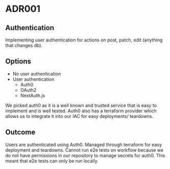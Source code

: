 # ADR001

## Authentication

Implementing user authentication for actions on post, patch, edit (anything that changes db).

## Options

- No user authentication
- User authentication
  - Auth0
  - OAuth2
  - NextAuth.js

We picked auth0 as it is a well known and trusted service that is easy to implement and is well tested. Auth0 also has a terraform provider which allows us to integrate it into our IAC for easy deployments/ teardowns.

## Outcome

Users are authenticated using Auth0. Managed through terraform for easy deployment and teardowns. Cannot run e2e tests on workflow because we do not have permissions in our repository to manage secrets for auth0. This meant that e2e tests can only be run locally.
